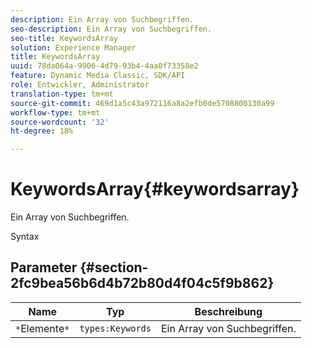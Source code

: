 ```yaml
---
description: Ein Array von Suchbegriffen.
seo-description: Ein Array von Suchbegriffen.
seo-title: KeywordsArray
solution: Experience Manager
title: KeywordsArray
uuid: 78da064a-9906-4d79-93b4-4aa0f73358e2
feature: Dynamic Media Classic, SDK/API
role: Entwickler, Administrator
translation-type: tm+mt
source-git-commit: 469d1a5c43a972116a8a2efb0de5708800130a99
workflow-type: tm+mt
source-wordcount: '32'
ht-degree: 18%

---
```



# KeywordsArray{#keywordsarray}

Ein Array von Suchbegriffen.

Syntax

## Parameter {#section-2fc9bea56b6d4b72b80d4f04c5f9b862}

| Name | Typ | Beschreibung |
|---|---|---|
| `*`Elemente`*` | `types:Keywords` | Ein Array von Suchbegriffen. |


